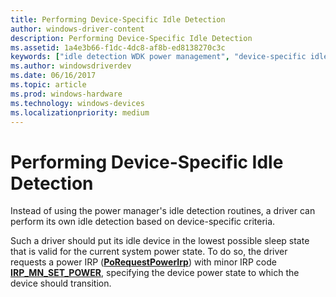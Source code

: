 ```yaml
---
title: Performing Device-Specific Idle Detection
author: windows-driver-content
description: Performing Device-Specific Idle Detection
ms.assetid: 1a4e3b66-f1dc-4dc8-af8b-ed8138270c3c
keywords: ["idle detection WDK power management", "device-specific idle detection WDK power management"]
ms.author: windowsdriverdev
ms.date: 06/16/2017
ms.topic: article
ms.prod: windows-hardware
ms.technology: windows-devices
ms.localizationpriority: medium
---
```


# Performing Device-Specific Idle Detection





Instead of using the power manager's idle detection routines, a driver can perform its own idle detection based on device-specific criteria.

Such a driver should put its idle device in the lowest possible sleep state that is valid for the current system power state. To do so, the driver requests a power IRP ([**PoRequestPowerIrp**](https://msdn.microsoft.com/library/windows/hardware/ff559734)) with minor IRP code [**IRP\_MN\_SET\_POWER**](https://msdn.microsoft.com/library/windows/hardware/ff551744), specifying the device power state to which the device should transition.

 

 





